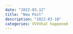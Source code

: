 ```yaml
---
date: "2022-03-12"
title: "New Post"
description: "2022-03-10"
categories: VVVVhat happened
---
```

